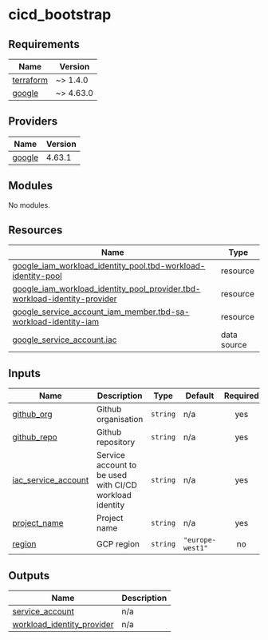 # cicd_bootstrap

<!-- BEGINNING OF PRE-COMMIT-TERRAFORM DOCS HOOK -->
## Requirements

| Name | Version |
|------|---------|
| <a name="requirement_terraform"></a> [terraform](#requirement\_terraform) | ~> 1.4.0 |
| <a name="requirement_google"></a> [google](#requirement\_google) | ~> 4.63.0 |

## Providers

| Name | Version |
|------|---------|
| <a name="provider_google"></a> [google](#provider\_google) | 4.63.1 |

## Modules

No modules.

## Resources

| Name | Type |
|------|------|
| [google_iam_workload_identity_pool.tbd-workload-identity-pool](https://registry.terraform.io/providers/hashicorp/google/latest/docs/resources/iam_workload_identity_pool) | resource |
| [google_iam_workload_identity_pool_provider.tbd-workload-identity-provider](https://registry.terraform.io/providers/hashicorp/google/latest/docs/resources/iam_workload_identity_pool_provider) | resource |
| [google_service_account_iam_member.tbd-sa-workload-identity-iam](https://registry.terraform.io/providers/hashicorp/google/latest/docs/resources/service_account_iam_member) | resource |
| [google_service_account.iac](https://registry.terraform.io/providers/hashicorp/google/latest/docs/data-sources/service_account) | data source |

## Inputs

| Name | Description | Type | Default | Required |
|------|-------------|------|---------|:--------:|
| <a name="input_github_org"></a> [github\_org](#input\_github\_org) | Github organisation | `string` | n/a | yes |
| <a name="input_github_repo"></a> [github\_repo](#input\_github\_repo) | Github repository | `string` | n/a | yes |
| <a name="input_iac_service_account"></a> [iac\_service\_account](#input\_iac\_service\_account) | Service account to be used with CI/CD workload identity | `string` | n/a | yes |
| <a name="input_project_name"></a> [project\_name](#input\_project\_name) | Project name | `string` | n/a | yes |
| <a name="input_region"></a> [region](#input\_region) | GCP region | `string` | `"europe-west1"` | no |

## Outputs

| Name | Description |
|------|-------------|
| <a name="output_service_account"></a> [service\_account](#output\_service\_account) | n/a |
| <a name="output_workload_identity_provider"></a> [workload\_identity\_provider](#output\_workload\_identity\_provider) | n/a |
<!-- END OF PRE-COMMIT-TERRAFORM DOCS HOOK -->
